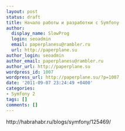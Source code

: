 ```yaml
---
layout: post
status: draft
title: Начало работы и разработки с Symfony
author:
  display_name: SlowProg
  login: seoadmin
  email: paperplanesu@rambler.ru
  url: http://paperplane.su
author_login: seoadmin
author_email: paperplanesu@rambler.ru
author_url: http://paperplane.su
wordpress_id: 1007
wordpress_url: http://paperplane.su/?p=1007
date: '2011-09-07 23:24:49 +0400'
categories:
- Symfony 2
tags: []
comments: []
---
```

<p>http:&#47;&#47;habrahabr.ru&#47;blogs&#47;symfony&#47;125469&#47;</p>
